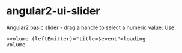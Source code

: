 # angular2-ui-slider
Angular2 basic slider - drag a handle to select a numeric value.
Use: <pre><volume (leftEmitter)="title=$event">loading volume</volume></pre>
